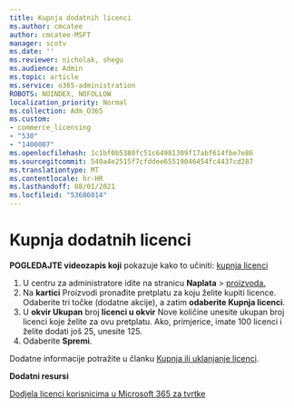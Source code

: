 ```yaml
---
title: Kupnja dodatnih licenci
ms.author: cmcatee
author: cmcatee-MSFT
manager: scotv
ms.date: ''
ms.reviewer: nicholak, shegu
ms.audience: Admin
ms.topic: article
ms.service: o365-administration
ROBOTS: NOINDEX, NOFOLLOW
localization_priority: Normal
ms.collection: Adm_O365
ms.custom:
- commerce_licensing
- "530"
- "1400007"
ms.openlocfilehash: 1c1bf0b5380fc51c64981309f17abf614fbe7e86
ms.sourcegitcommit: 540a4e2515f7cfddee65519046454fc4437cd287
ms.translationtype: MT
ms.contentlocale: hr-HR
ms.lasthandoff: 08/01/2021
ms.locfileid: "53686014"
---
```

# <a name="buy-additional-licenses"></a>Kupnja dodatnih licenci

**POGLEDAJTE videozapis koji** pokazuje kako to učiniti: [kupnja licenci](https://go.microsoft.com/fwlink/p/?linkid=2154857)

1. U centru za administratore idite na stranicu **Naplata**  >  [proizvoda.](https://go.microsoft.com/fwlink/p/?linkid=842054)
2. Na **kartici** Proizvodi pronađite pretplatu za koju želite kupiti licence. Odaberite tri točke (dodatne akcije), a zatim **odaberite Kupnja licenci**.
3. U **okvir Ukupan** broj **licenci u okvir** Nove količine unesite ukupan broj licenci koje želite za ovu pretplatu. Ako, primjerice, imate 100 licenci i želite dodati još 25, unesite 125.
4. Odaberite **Spremi**.

Dodatne informacije potražite u članku [Kupnja ili uklanjanje licenci](/microsoft-365/commerce/licenses/buy-licenses).

**Dodatni resursi**

[Dodjela licenci korisnicima u Microsoft 365 za tvrtke](/microsoft-365/admin/manage/assign-licenses-to-users)